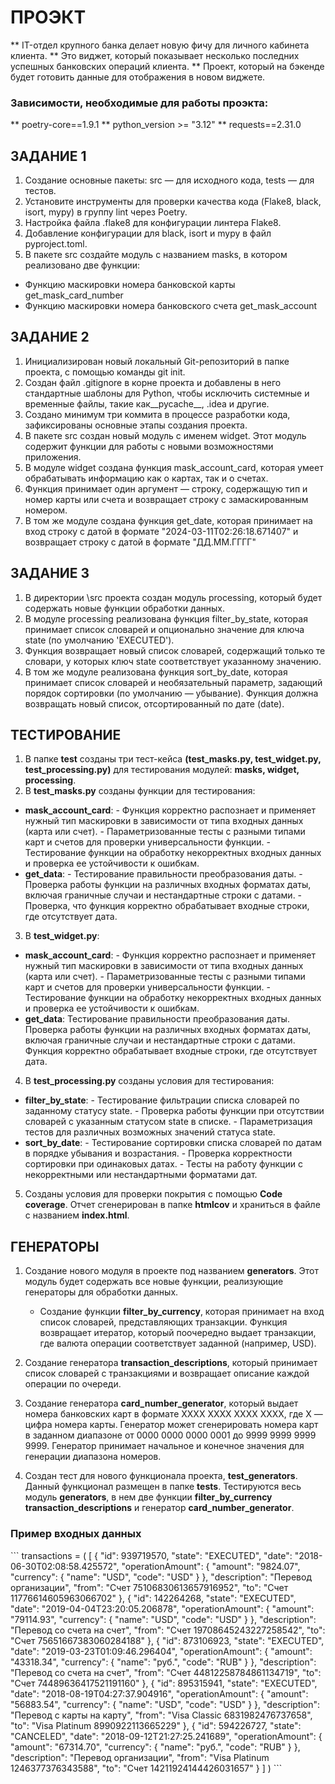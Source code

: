 # ПРОЭКТ


** IT-отдел крупного банка делает новую фичу для личного кабинета клиента. 
** Это виджет, который показывает несколько последних успешных банковских операций клиента.
** Проект, который на бэкенде будет готовить данные для отображения в новом виджете.


### Зависимости, необходимые для работы проэкта:

** poetry-core==1.9.1 
** python_version >= "3.12"
** requests==2.31.0



## ЗАДАНИЕ 1

1. Создание основные пакеты: src — для исходного кода, tests — для тестов.
2. Установите инструменты для проверки качества кода (Flake8, black, isort, mypy) в группу lint через Poetry.
3. Настройка файла .flake8 для конфигурации линтера Flake8.
4. Добавление конфигурации для black, isort и mypy в файл pyproject.toml.
5. В пакете src создайте модуль с названием masks, в котором реализовано две функции:
- Функцию маскировки номера банковской карты get_mask_card_number
- Функцию маскировки номера банковского счета get_mask_account


## ЗАДАНИЕ 2

1. Инициализирован новый локальный Git-репозиторий в папке проекта, с помощью команды git init.
2. Создан файл .gitignore в корне проекта и добавлены в него стандартные шаблоны для Python, чтобы исключить системные и временные файлы, такие как__pycache__, .idea и другие.
3. Создано минимум три коммита в процессе разработки кода, зафиксированы основные этапы создания проекта.
4. В пакете src создан новый модуль с именем widget. Этот модуль содержит функции для работы с новыми возможностями приложения.
5. В модуле widget создана функция mask_account_card, которая умеет обрабатывать информацию как о картах, так и о счетах.
6. Функция принимает один аргумент — строку, содержащую тип и номер карты или счета и возвращает строку с замаскированным номером.
7. В том же модуле создана функция get_date, которая принимает на вход строку с датой в формате "2024-03-11T02:26:18.671407" и возвращает строку с датой в формате "ДД.ММ.ГГГГ"


## ЗАДАНИЕ 3

1. В директории \src проекта создан модуль processing, который будет содержать новые функции обработки данных.
2. В модуле processing реализована функция filter_by_state, которая принимает список словарей и опционально значение для ключа state (по умолчанию 'EXECUTED'). 
3. Функция возвращает новый список словарей, содержащий только те словари, у которых ключ state соответствует указанному значению.
4. В том же модуле реализована функция sort_by_date, которая принимает список словарей и необязательный параметр, задающий порядок сортировки (по умолчанию — убывание). Функция должна возвращать новый список, отсортированный по дате (date).

## ТЕСТИРОВАНИЕ

1. В папке **test** созданы три тест-кейса **(test_masks.py, test_widget.py, test_processing.py)** для тестирования модулей: **masks, widget, processing**.
2. В **test_masks.py** созданы функции для тестирования:
- **mask_account_card**:
            - Функция корректно распознает и применяет нужный тип маскировки в зависимости от типа входных данных (карта или счет).
            - Параметризованные тесты с разными типами карт и счетов для проверки универсальности функции.
            - Тестирование функции на обработку некорректных входных данных и проверка ее устойчивости к ошибкам.
- **get_data**:
            - Тестирование правильности преобразования даты.
            - Проверка работы функции на различных входных форматах даты, включая граничные случаи и нестандартные строки с датами.
            - Проверка, что функция корректно обрабатывает входные строки, где отсутствует дата.
3. В **test_widget.py**:
- **mask_account_card**:
            - Функция корректно распознает и применяет нужный тип маскировки в зависимости от типа
            входных данных (карта или счет).
            - Параметризованные тесты с разными типами карт и счетов для проверки универсальности функции.
            - Тестирование функции на обработку некорректных входных данных и проверка ее устойчивости к ошибкам.
- **get_data**:
            Тестирование правильности преобразования даты.
            Проверка работы функции на различных входных форматах даты, включая граничные случаи и нестандартные строки с датами.
            Функция корректно обрабатывает входные строки, где отсутствует дата.
4. В **test_processing.py** созданы условия для тестирования: 
- **filter_by_state**:
            - Тестирование фильтрации списка словарей по заданному статусу state.
            - Проверка работы функции при отсутствии словарей с указанным статусом state в списке.
            - Параметризация тестов для различных возможных значений статуса state.
- **sort_by_date**:
            - Тестирование сортировки списка словарей по датам в порядке убывания и возрастания.
            - Проверка корректности сортировки при одинаковых датах.
            - Тесты на работу функции с некорректными или нестандартными форматами дат.
5.  Созданы условия для проверки покрытия с помощью **Code coverage**. Отчет сгенерирован в папке **htmlcov** и храниться в файле с названием **index.html**.
## ГЕНЕРАТОРЫ 

1. Создание нового модуля в проекте под названием **generators**. Этот модуль будет содержать все новые функции,
    реализующие генераторы для обработки данных.
   - Создание функции **filter_by_currency**, которая принимает на вход список словарей, представляющих транзакции.
     Функция возвращает итератор, который поочередно выдает транзакции, где валюта операции соответствует заданной
     (например, USD).

2. Создание генератора **transaction_descriptions**, который принимает список словарей с транзакциями и возвращает
     описание каждой операции по очереди.

3. Создание генератора **card_number_generator**, который выдает номера банковских карт в формате 
    XXXX XXXX XXXX XXXX, где X — цифра номера карты. Генератор может сгенерировать номера карт в заданном диапазоне
    от 0000 0000 0000 0001 до 9999 9999 9999 9999. Генератор принимает начальное и конечное значения для
    генерации диапазона номеров. 

4. Создан тест для нового функционала проекта, **test_generators**. Данный функционал размещен в папке **tests**.
    Тестируются весь модуль **generators**, в нем две функции **filter_by_currency**  **transaction_descriptions** 
    и генератор **card_number_generator**.

### Пример входных данных
\```
transactions = (
    [
        {
            "id": 939719570,
            "state": "EXECUTED",
            "date": "2018-06-30T02:08:58.425572",
            "operationAmount": {
                "amount": "9824.07",
                "currency": {
                    "name": "USD",
                    "code": "USD"
                }
            },
            "description": "Перевод организации",
            "from": "Счет 75106830613657916952",
            "to": "Счет 11776614605963066702"
        },
        {
            "id": 142264268,
            "state": "EXECUTED",
            "date": "2019-04-04T23:20:05.206878",
            "operationAmount": {
                "amount": "79114.93",
                "currency": {
                    "name": "USD",
                    "code": "USD"
                }
            },
            "description": "Перевод со счета на счет",
            "from": "Счет 19708645243227258542",
            "to": "Счет 75651667383060284188"
        },
        {
            "id": 873106923,
            "state": "EXECUTED",
            "date": "2019-03-23T01:09:46.296404",
            "operationAmount": {
                "amount": "43318.34",
                "currency": {
                    "name": "руб.",
                    "code": "RUB"
                }
            },
            "description": "Перевод со счета на счет",
            "from": "Счет 44812258784861134719",
            "to": "Счет 74489636417521191160"
        },
        {
            "id": 895315941,
            "state": "EXECUTED",
            "date": "2018-08-19T04:27:37.904916",
            "operationAmount": {
                "amount": "56883.54",
                "currency": {
                    "name": "USD",
                    "code": "USD"
                }
            },
            "description": "Перевод с карты на карту",
            "from": "Visa Classic 6831982476737658",
            "to": "Visa Platinum 8990922113665229"
        },
        {
            "id": 594226727,
            "state": "CANCELED",
            "date": "2018-09-12T21:27:25.241689",
            "operationAmount": {
                "amount": "67314.70",
                "currency": {
                    "name": "руб.",
                    "code": "RUB"
                }
            },
            "description": "Перевод организации",
            "from": "Visa Platinum 1246377376343588",
            "to": "Счет 14211924144426031657"
        }
    ]
)
\```
